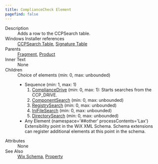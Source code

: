 ```yaml
---
title: ComplianceCheck Element
pagefind: false
---
```

<dl>
  <dt>Description</dt>
  <dd>Adds a row to the CCPSearch table.</dd>
  <dt>Windows Installer references</dt>
  <dd>
    <a href="http://msdn.microsoft.com/library/aa367846.aspx" target="_blank">CCPSearch Table</a>, <a href="http://msdn.microsoft.com/library/aa371853.aspx" target="_blank">Signature Table</a></dd>
  <dt>Parents</dt>
  <dd>
    <a href="../fragment/">Fragment</a>, <a href="../product/">Product</a></dd>
  <dt>Inner Text</dt>
  <dd>None</dd>
  <dt>Children</dt>
  <dd>Choice of elements (min: 0, max: unbounded)<ul><li>Sequence (min: 1, max: 1)<ol><li><a href="../compliancedrive/">ComplianceDrive</a> (min: 0, max: 1): Starts searches from the CCP_DRIVE.</li><li><a href="../componentsearch/">ComponentSearch</a> (min: 0, max: unbounded)</li><li><a href="../registrysearch/">RegistrySearch</a> (min: 0, max: unbounded)</li><li><a href="../inifilesearch/">IniFileSearch</a> (min: 0, max: unbounded)</li><li><a href="../directorysearch/">DirectorySearch</a> (min: 0, max: unbounded)</li></ol></li><li><span class="extension">Any Element (namespace='##other' processContents='Lax')                          Extensibility point in the WiX XML Schema.  Schema extensions can register additional                         elements at this point in the schema.                     </span></li></ul></dd>
  <dt>Attributes</dt>
  <dd>None</dd>
  <dt>See Also</dt>
  <dd>
    <a href="../">Wix Schema</a>, <a href="../property/">Property</a></dd>
</dl>
